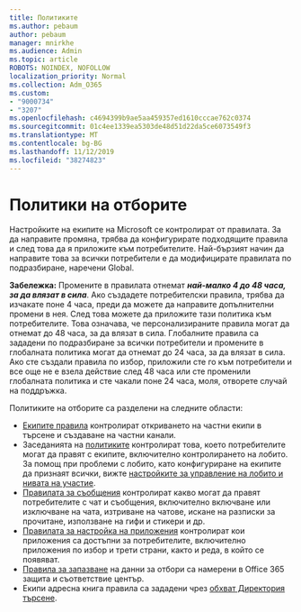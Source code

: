 ```yaml
---
title: Политиките
ms.author: pebaum
author: pebaum
manager: mnirkhe
ms.audience: Admin
ms.topic: article
ROBOTS: NOINDEX, NOFOLLOW
localization_priority: Normal
ms.collection: Adm_O365
ms.custom:
- "9000734"
- "3207"
ms.openlocfilehash: c4694399b9ae5aa459357ed1610cccae762c0374
ms.sourcegitcommit: 01c4ee1339ea5303de48d51d22da5ce6073549f3
ms.translationtype: MT
ms.contentlocale: bg-BG
ms.lasthandoff: 11/12/2019
ms.locfileid: "38274823"
---
```

# <a name="teams-policies"></a>Политики на отборите

Настройките на екипите на Microsoft се контролират от правилата. За да направите промяна, трябва да конфигурирате подходящите правила и след това да я приложите към потребителите. Най-бързият начин да направите това за всички потребители е да модифицирате правилата по подразбиране, наречени Global. 

**Забележка:** Промените в правилата отнемат ***най-малко 4 до 48 часа, за да влязат в сила***. Ако създадете потребителски правила, трябва да изчакате поне 4 часа, преди да можете да направите допълнителни промени в нея. След това можете да приложите тази политика към потребителите. Това означава, че персонализираните правила могат да отнемат до 48 часа, за да влязат в сила. Глобалните правила са зададени по подразбиране за всички потребители и промените в глобалната политика могат да отнемат до 24 часа, за да влязат в сила. Ако сте създали правила по избор, приложили сте го към потребители и все още не е взела действие след 48 часа или сте променили глобалната политика и сте чакали поне 24 часа, моля, отворете случай на поддръжка.

Политиките на отборите са разделени на следните области:

- [Екипите правила](https://docs.microsoft.com/MicrosoftTeams/teams-policies) контролират откриването на частни екипи в търсене и създаване на частни канали.  
- Заседанията на [политиките](https://docs.microsoft.com/microsoftteams/meeting-policies-in-teams) контролират това, което потребителите могат да правят с екипите, включително контролирането на лобито. За помощ при проблеми с лобито, като конфигуриране на екипите да признаят всички, вижте [настройките за управление на лобито и нивата на участие](https://docs.microsoft.com/en-us/alchemyinsights/bypass-lobby).
- [Правилата за съобщения](https://docs.microsoft.com/microsoftteams/messaging-policies-in-teams) контролират какво могат да правят потребителите с чат и съобщения, включително включване или изключване на чата, изтриване на чатове, искане на разписки за прочитане, използване на гифи и стикери и др.
- [Правилата за настройка на приложения](https://docs.microsoft.com/MicrosoftTeams/teams-app-setup-policies) контролират кои приложения са достъпни за потребителите, включително приложения по избор и трети страни, както и реда, в който се появяват.  
- [Правила за запазване](https://docs.microsoft.com/microsoftteams/retention-policies) на данни за отбори са намерени в Office 365 защита и съответствие център.
- Екипи адресна книга правила са зададени чрез [обхват Директория търсене](https://docs.microsoft.com/MicrosoftTeams/teams-scoped-directory-search).